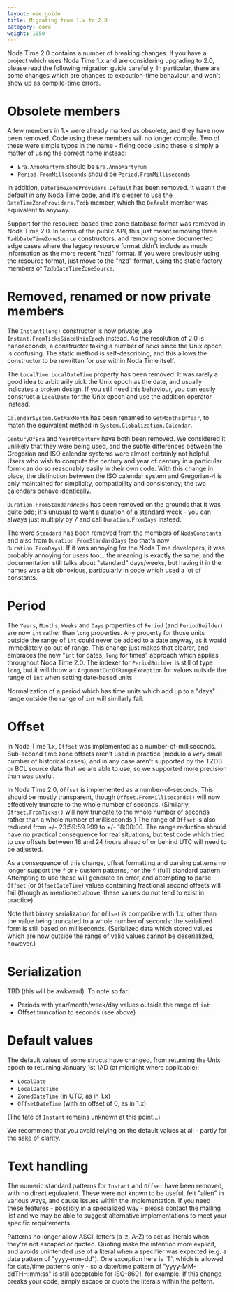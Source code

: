 ```yaml
---
layout: userguide
title: Migrating from 1.x to 2.0
category: core
weight: 1050
---
```


Noda Time 2.0 contains a number of breaking changes. If you have a project which uses Noda Time
1.x and are considering upgrading to 2.0, please read the following migration guide carefully.
In particular, there are some changes which are changes to execution-time behaviour, and won't show up as compile-time errors.

Obsolete members
====

A few members in 1.x were already marked as obsolete, and they have now been removed. Code using 
these members will no longer compile. Two of these were simple typos in the name - fixing code 
using these is simply a matter of using the correct name instead:

- `Era.AnnoMartyrm` should be `Era.AnnoMartyrum`
- `Period.FromMillseconds` should be `Period.FromMilliseconds`

In addition, `DateTimeZoneProviders.Default` has been removed. It wasn't the default in any Noda 
Time code, and it's clearer to use the `DateTimeZoneProviders.Tzdb` member, which the `Default`
member was equivalent to anyway.

Support for the resource-based time zone database format was removed in Noda Time 2.0. In terms
of the public API, this just meant removing three `TzdbDateTimeZoneSource` constructors, and
removing some documented edge cases where the legacy resource format didn't include as much
information as the more recent "nzd" format. If you were previously using the resource format,
just move to the "nzd" format, using the static factory members of `TzdbDateTimeZoneSource`.

Removed, renamed or now private members
====

The `Instant(long)` constructor is now private; use `Instant.FromTicksSinceUnixEpoch` instead.
As the resolution of 2.0 is nanoseconds, a constructor taking a number of *ticks* since the
Unix epoch is confusing. The static method is self-describing, and this allows the constructor
to be rewritten for use within Noda Time itself.

The `LocalTime.LocalDateTime` property has been removed. It was rarely a good idea to
arbitrarily pick the Unix epoch as the date, and usually indicates a broken design. If you
still need this behaviour, you can easily construct a `LocalDate` for the Unix epoch and use
the addition operator instead.

`CalendarSystem.GetMaxMonth` has been renamed to `GetMonthsInYear`, to match the equivalent
method in `System.Globalization.Calendar`.

`CenturyOfEra` and `YearOfCentury` have both been removed. We considered it unlikely that they
were being used, and the subtle differences between the Gregorian and ISO calendar systems were
almost certainly not helpful. Users who wish to compute the century and year of century in a
particular form can do so reasonably easily in their own code. With this change in place, the
distinction between the ISO calendar system and Gregorian-4 is only maintained for simplicity,
compatibility and consistency; the two calendars behave identically.

`Duration.FromStandardWeeks` has been removed on the grounds that it was quite odd; it's unusual
to want a duration of a standard week - you can always just multiply by 7 and call `Duration.FromDays`
instead.

The word `Standard` has been removed from the members of `NodaConstants` and also from `Duration.FromStandardDays`
(so that's now `Duration.FromDays`). If it was annoying for the Noda Time developers, it was probably annoying
for users too... the meaning is exactly the same, and the documentation still talks about "standard" days/weeks,
but having it in the names was a bit obnoxious, particularly in code which used a lot of constants.

Period
====

The `Years`, `Months`, `Weeks` and `Days` properties of `Period` (and `PeriodBuilder`) are
now `int` rather than `long` properties. Any property for those units outside the range of `int` 
could never be added to a date anyway, as it would immediately go out of range. This change just
makes that clearer, and embraces the new "`int` for dates, `long` for times" approach which 
applies throughout Noda Time 2.0. The indexer for `PeriodBuilder` is still of type `long`, but 
it will throw an `ArgumentOutOfRangeException` for values outside the range of `int` when 
setting date-based units.

Normalization of a period which has time units which add up to a "days" range outside the range
of `int` will similarly fail.

Offset
====

In Noda Time 1.x, `Offset` was implemented as a number-of-milliseconds.
Sub-second time zone offsets aren't used in practice (modulo a _very_ small
number of historical cases), and in any case aren't supported by the TZDB or
BCL source data that we are able to use, so we supported more precision than
was useful.

In Noda Time 2.0, `Offset` is implemented as a number-of-seconds. This should
be mostly transparent, though `Offset.FromMilliseconds()` will now effectively
truncate to the whole number of seconds.  (Similarly, `Offset.FromTicks()` will
now truncate to the whole number of seconds rather than a whole number of
milliseconds.) The range of `Offset` is also reduced from +/- 23:59:59.999 to
+/- 18:00:00. The range reduction should have no practical consequence for real
situations, but test code which tried to use offsets between 18 and 24 hours
ahead of or behind UTC will need to be adjusted.

As a consequence of this change, offset formatting and parsing patterns no
longer support the `f` or `F` custom patterns, nor the `f` (full) standard
pattern.  Attempting to use these will generate an error, and attempting to
parse `Offset` (or `OffsetDateTime`) values containing fractional second
offsets will fail (though as mentioned above, these values do not tend to exist
in practice).

Note that binary serialization for `Offset` _is_ compatible with 1.x, other
than the value being truncated to a whole number of seconds: the serialized
form is still based on milliseconds. (Serialized data which stored values which
are now outside the range of valid values cannot be deserialized, however.)

Serialization
====

TBD (this will be awkward). To note so far:

- Periods with year/month/week/day values outside the range of `int`
- Offset truncation to seconds (see above)

Default values
====

The default values of some structs have changed, from returning the Unix epoch to returning January 1st 1AD (at midnight where applicable):

- `LocalDate`
- `LocalDateTime`
- `ZonedDateTime` (in UTC, as in 1.x)
- `OffsetDateTime` (with an offset of 0, as in 1.x)

(The fate of `Instant` remains unknown at this point...)

We recommend that you avoid relying on the default values at all - partly for the sake of clarity.

Text handling
====

The numeric standard patterns for `Instant` and `Offset` have been removed, with no direct equivalent.
These were not known to be useful, felt "alien" in various ways, and cause issues within the 
implementation. If you need these features - possibly in a specialized way - please contact the
mailing list and we may be able to suggest alternative implementations to meet your specific 
requirements.

Patterns no longer allow ASCII letters (a-z, A-Z) to act as literals when they're not escaped or quoted.
Quoting make the intention more explicit, and avoids unintended use of a literal when a specifier was
expected (e.g. a date pattern of "yyyy-mm-dd"). One exception here is 'T', which is allowed for date/time
patterns only - so a date/time pattern of "yyyy-MM-ddTHH:mm:ss" is still acceptable for ISO-8601, for example.
If this change breaks your code, simply escape or quote the literals within the pattern.
